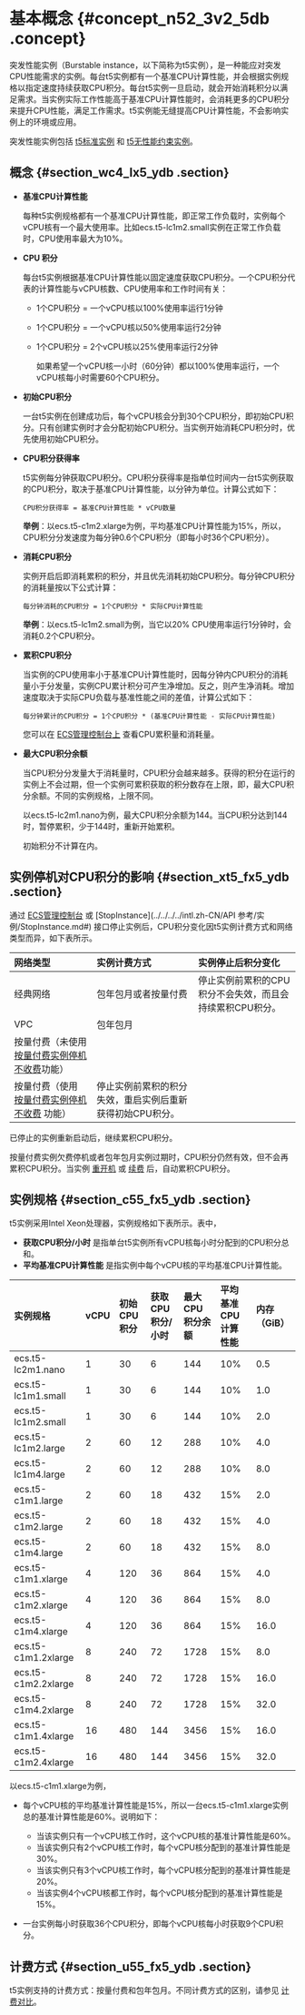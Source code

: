 # 基本概念 {#concept_n52_3v2_5db .concept}

突发性能实例（Burstable instance，以下简称为t5实例），是一种能应对突发CPU性能需求的实例。每台t5实例都有一个基准CPU计算性能，并会根据实例规格以指定速度持续获取CPU积分。每台t5实例一旦启动，就会开始消耗积分以满足需求。当实例实际工作性能高于基准CPU计算性能时，会消耗更多的CPU积分来提升CPU性能，满足工作需求。t5实例能无缝提高CPU计算性能，不会影响实例上的环境或应用。

突发性能实例包括 [t5标准实例](intl.zh-CN/.md#) 和 [t5无性能约束实例](intl.zh-CN/产品简介/实例/突发性能实例/t5无性能约束实例.md#)。

## 概念 {#section_wc4_lx5_ydb .section}

-   **基准CPU计算性能** 

    每种t5实例规格都有一个基准CPU计算性能，即正常工作负载时，实例每个vCPU核有一个最大使用率。比如ecs.t5-lc1m2.small实例在正常工作负载时，CPU使用率最大为10%。

-   **CPU 积分** 

    每台t5实例根据基准CPU计算性能以固定速度获取CPU积分。一个CPU积分代表的计算性能与vCPU核数、CPU使用率和工作时间有关：

    -   1个CPU积分 = 一个vCPU核以100%使用率运行1分钟

    -   1个CPU积分 = 一个vCPU核以50%使用率运行2分钟

    -   1个CPU积分 = 2个vCPU核以25%使用率运行2分钟

        如果希望一个vCPU核一小时（60分钟）都以100%使用率运行，一个vCPU核每小时需要60个CPU积分。

-   **初始CPU积分** 

    一台t5实例在创建成功后，每个vCPU核会分到30个CPU积分，即初始CPU积分。只有创建实例时才会分配初始CPU积分。当实例开始消耗CPU积分时，优先使用初始CPU积分。

-   **CPU积分获得率** 

    t5实例每分钟获取CPU积分。CPU积分获得率是指单位时间内一台t5实例获取的CPU积分，取决于基准CPU计算性能，以分钟为单位。计算公式如下：

    ```
    CPU积分获得率 = 基准CPU计算性能 * vCPU数量
    ```

    **举例**：以ecs.t5-c1m2.xlarge为例，平均基准CPU计算性能为15%，所以，CPU积分分发速度为每分钟0.6个CPU积分（即每小时36个CPU积分）。

-   **消耗CPU积分** 

    实例开启后即消耗累积的积分，并且优先消耗初始CPU积分。每分钟CPU积分的消耗量按以下公式计算：

    ```
    每分钟消耗的CPU积分 = 1个CPU积分 * 实际CPU计算性能
    ```

    **举例**：以ecs.t5-lc1m2.small为例，当它以20% CPU使用率运行1分钟时，会消耗0.2个CPU积分。

-   **累积CPU积分** 

    当实例的CPU使用率小于基准CPU计算性能时，因每分钟内CPU积分的消耗量小于分发量，实例CPU累计积分可产生净增加。反之，则产生净消耗。增加速度取决于实际CPU负载与基准性能之间的差值，计算公式如下：

    ```
    每分钟累计的CPU积分 = 1个CPU积分 * (基准CPU计算性能 - 实际CPU计算性能)
    ```

    您可以在 [ECS管理控制台上](intl.zh-CN/产品简介/实例/突发性能实例/管理t5实例.md#section_imz_wx5_ydb) 查看CPU累积量和消耗量。

-   **最大CPU积分余额** 

    当CPU积分分发量大于消耗量时，CPU积分会越来越多。获得的积分在运行的实例上不会过期，但一个实例可累积获取的积分数存在上限，即，最大CPU积分余额。不同的实例规格，上限不同。

    以ecs.t5-lc2m1.nano为例，最大CPU积分余额为144。当CPU积分达到144时，暂停累积，少于144时，重新开始累积。

    初始积分不计算在内。


## 实例停机对CPU积分的影响 {#section_xt5_fx5_ydb .section}

通过 [ECS管理控制台](../../../../intl.zh-CN/用户指南/实例/启动或停止实例.md#) 或 [StopInstance](../../../../intl.zh-CN/API 参考/实例/StopInstance.md#) 接口停止实例后，CPU积分变化因t5实例计费方式和网络类型而异，如下表所示。

|网络类型|实例计费方式|实例停止后积分变化|
|:---|:-----|:--------|
|经典网络|包年包月或者按量付费|停止实例前累积的CPU积分不会失效，而且会持续累积CPU积分。|
|VPC|包年包月|
|按量付费（未使用 [按量付费实例停机不收费](../../../../intl.zh-CN/产品定价/按量付费实例停机不收费.md#)功能）|
|按量付费（使用 [按量付费实例停机不收费](../../../../intl.zh-CN/产品定价/按量付费实例停机不收费.md#) 功能）|停止实例前累积的积分失效，重启实例后重新获得初始CPU积分。|

已停止的实例重新启动后，继续累积CPU积分。

按量付费实例欠费停机或者包年包月实例过期时，CPU积分仍然有效，但不会再累积CPU积分。当实例 [重开机](../../../../intl.zh-CN/用户指南/实例/重开机.md#) 或 [续费](../../../../intl.zh-CN/产品定价/续费实例/续费概览.md#) 后，自动累积CPU积分。

## 实例规格 {#section_c55_fx5_ydb .section}

t5实例采用Intel Xeon处理器，实例规格如下表所示。表中，

-   **获取CPU积分/小时** 是指单台t5实例所有vCPU核每小时分配到的CPU积分总和。
-   **平均基准CPU计算性能** 是指实例中每个vCPU核的平均基准CPU计算性能。

|实例规格|vCPU|初始CPU积分|获取CPU积分/小时|最大CPU积分余额|平均基准CPU计算性能|内存（GiB）|
|:---|:---|:------|:---------|:--------|:----------|:------|
|ecs.t5-lc2m1.nano|1|30|6|144|10%|0.5|
|ecs.t5-lc1m1.small|1|30|6|144|10%|1.0|
|ecs.t5-lc1m2.small|1|30|6|144|10%|2.0|
|ecs.t5-lc1m2.large|2|60|12|288|10%|4.0|
|ecs.t5-lc1m4.large|2|60|12|288|10%|8.0|
|ecs.t5-c1m1.large|2|60|18|432|15%|2.0|
|ecs.t5-c1m2.large|2|60|18|432|15%|4.0|
|ecs.t5-c1m4.large|2|60|18|432|15%|8.0|
|ecs.t5-c1m1.xlarge|4|120|36|864|15%|4.0|
|ecs.t5-c1m2.xlarge|4|120|36|864|15%|8.0|
|ecs.t5-c1m4.xlarge|4|120|36|864|15%|16.0|
|ecs.t5-c1m1.2xlarge|8|240|72|1728|15%|8.0|
|ecs.t5-c1m2.2xlarge|8|240|72|1728|15%|16.0|
|ecs.t5-c1m4.2xlarge|8|240|72|1728|15%|32.0|
|ecs.t5-c1m1.4xlarge|16|480|144|3456|15%|16.0|
|ecs.t5-c1m2.4xlarge|16|480|144|3456|15%|32.0|

以ecs.t5-c1m1.xlarge为例，

-   每个vCPU核的平均基准计算性能是15%，所以一台ecs.t5-c1m1.xlarge实例总的基准计算性能是60%。说明如下：

    -   当该实例只有一个vCPU核工作时，这个vCPU核的基准计算性能是60%。
    -   当该实例只有2个vCPU核工作时，每个vCPU核分配到的基准计算性能是30%。
    -   当该实例只有3个vCPU核工作时，每个vCPU核分配到的基准计算性能是20%。
    -   当该实例4个vCPU核都工作时，每个vCPU核分配到的基准计算性能是15%。
-   一台实例每小时获取36个CPU积分，即每个vCPU核每小时获取9个CPU积分。


## 计费方式 {#section_u55_fx5_ydb .section}

t5实例支持的计费方式：按量付费和包年包月。不同计费方式的区别，请参见 [计费对比](../../../../intl.zh-CN/产品定价/计费对比.md#)。

